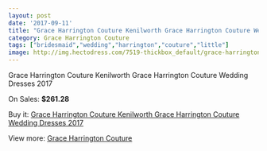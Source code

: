 ```yaml
---
layout: post
date: '2017-09-11'
title: "Grace Harrington Couture Kenilworth Grace Harrington Couture Wedding Dresses 2017"
category: Grace Harrington Couture
tags: ["bridesmaid","wedding","harrington","couture","little"]
image: http://img.hectodress.com/7519-thickbox_default/grace-harrington-couture-kenilworth-grace-harrington-couture-wedding-dresses-2013.jpg
---
```

Grace Harrington Couture Kenilworth Grace Harrington Couture Wedding Dresses 2017

On Sales: **$261.28**
<a href="https://www.hectodress.com/grace-harrington-couture/3736-grace-harrington-couture-kenilworth-grace-harrington-couture-wedding-dresses-2013.html"><amp-img layout="responsive" width="600" height="600" src="//img.hectodress.com/7519-thickbox_default/grace-harrington-couture-kenilworth-grace-harrington-couture-wedding-dresses-2013.jpg" alt="Grace Harrington Couture Kenilworth Grace Harrington Couture Wedding Dresses 2017 0" /></a>
<a href="https://www.hectodress.com/grace-harrington-couture/3736-grace-harrington-couture-kenilworth-grace-harrington-couture-wedding-dresses-2013.html"><amp-img layout="responsive" width="600" height="600" src="//img.hectodress.com/7522-thickbox_default/grace-harrington-couture-kenilworth-grace-harrington-couture-wedding-dresses-2013.jpg" alt="Grace Harrington Couture Kenilworth Grace Harrington Couture Wedding Dresses 2017 1" /></a>
<a href="https://www.hectodress.com/grace-harrington-couture/3736-grace-harrington-couture-kenilworth-grace-harrington-couture-wedding-dresses-2013.html"><amp-img layout="responsive" width="600" height="600" src="//img.hectodress.com/7521-thickbox_default/grace-harrington-couture-kenilworth-grace-harrington-couture-wedding-dresses-2013.jpg" alt="Grace Harrington Couture Kenilworth Grace Harrington Couture Wedding Dresses 2017 2" /></a>
<a href="https://www.hectodress.com/grace-harrington-couture/3736-grace-harrington-couture-kenilworth-grace-harrington-couture-wedding-dresses-2013.html"><amp-img layout="responsive" width="600" height="600" src="//img.hectodress.com/7520-thickbox_default/grace-harrington-couture-kenilworth-grace-harrington-couture-wedding-dresses-2013.jpg" alt="Grace Harrington Couture Kenilworth Grace Harrington Couture Wedding Dresses 2017 3" /></a>

Buy it: [Grace Harrington Couture Kenilworth Grace Harrington Couture Wedding Dresses 2017](https://www.hectodress.com/grace-harrington-couture/3736-grace-harrington-couture-kenilworth-grace-harrington-couture-wedding-dresses-2013.html "Grace Harrington Couture Kenilworth Grace Harrington Couture Wedding Dresses 2017")

View more: [Grace Harrington Couture](https://www.hectodress.com/66-grace-harrington-couture "Grace Harrington Couture")